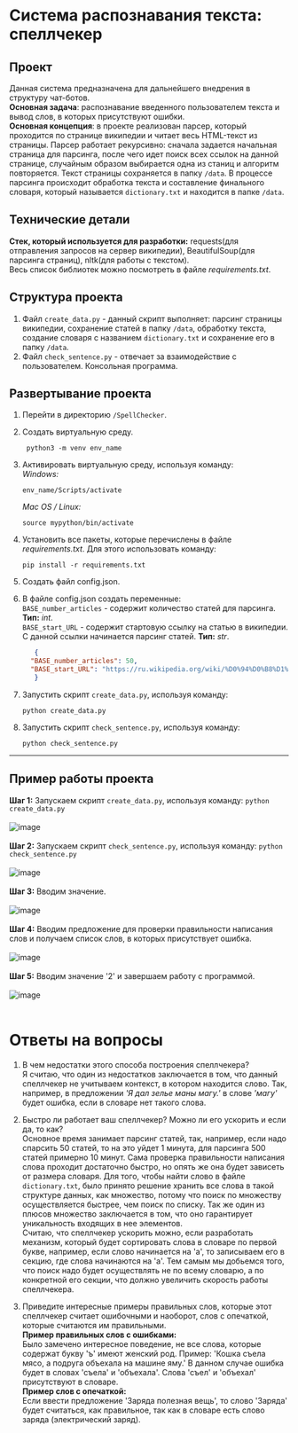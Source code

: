 # Система распознавания текста: спеллчекер

## Проект

Данная система предназначена для дальнейшего внедрения в структуру чат-ботов. <br> 
__Основная задача__: распознавание введенного пользователем текста и вывод слов, в которых присутствуют ошибки. <br>
__Основная концепция__: в проекте реализован парсер, который проходится по странице википедии и читает весь HTML-текст из страницы. Парсер работает рекурсивно: сначала задается начальная страница для парсинга, 
после чего идет поиск всех ссылок на данной странице, случайным образом выбирается одна из станиц и алгоритм повторяется. 
Текст страницы сохраняется в папку ```/data```. В процессе парсинга происходит обработка текста и составление финального словаря, 
который называется ```dictionary.txt``` и находится в папке ```/data```.

## Технические детали

__Стек, который используется для разработки:__ requests(для отправления запросов на сервер википедии), BeautifulSoup(для парсинга страниц), nltk(для работы с текстом).<br>
Весь список библиотек можно посмотреть в файле _requirements.txt_.

## Структура проекта

1. Файл ```create_data.py``` - данный скрипт выполняет: парсинг страницы википедии, сохранение статей в папку ```/data```, обработку текста, создание словаря с названием ```dictionary.txt``` и сохранение его в папку ```/data```.<br>
2. Файл ```check_sentence.py``` - отвечает за взаимодействие с пользователем. Консольная программа.

## Развертывание проекта

1. Перейти в директорию ```/SpellChecker```. 
2. Создать виртуальную среду. 
   ```
    python3 -m venv env_name
   ```
3. Активировать виртуальную среду, используя команду:<br>
   _Windows:_
   ``` 
   env_name/Scripts/activate
   ```
   _Mac OS / Linux:_
   ``` 
   source mypython/bin/activate
   ```
   
4. Установить все пакеты, которые перечислены в файле _requirements.txt_. Для этого использовать команду:
   ```
   pip install -r requirements.txt
   ```
5. Создать файл config.json.

6. В файле config.json создать переменные:<br>
   ```BASE_number_articles``` - содержит количество статей для парсинга. __Тип:__ _int_.<br>
   ```BASE_start_URL``` - содержит стартовую ссылку на статью в википедии. С данной ссылки начинается парсинг статей. __Тип:__ _str_.
   ```json
      {
     "BASE_number_articles": 50,
     "BASE_start_URL": "https://ru.wikipedia.org/wiki/%D0%94%D0%B8%D1%81%D0%BA%D0%BE%D0%B3%D1%80%D0%B0%D1%84%D0%B8%D1%8F_%D0%9A%D1%8D%D1%82%D0%B8_%D0%9F%D0%B5%D1%80%D1%80%D0%B8"
      }
   ```
   
7. Запустить скрипт ```create_data.py```, используя команду:<br>
   ```
   python create_data.py
   ```
8. Запустить скрипт ```check_sentence.py```, используя команду:<br>
   ```
   python check_sentence.py
   ```
***
## Пример работы проекта

__Шаг 1:__ Запускаем скрипт ```create_data.py```, используя команду: ```python create_data.py```<br><br>
![image](https://user-images.githubusercontent.com/73431786/117779794-b1c79000-b247-11eb-8f03-179926245877.png)<br><br>
__Шаг 2:__ Запускаем скрипт ```check_sentence.py```, используя команду: ```python check_sentence.py```<br><br>
![image](https://user-images.githubusercontent.com/73431786/117780408-45995c00-b248-11eb-92b2-f7ecb87aa245.png)<br><br>
__Шаг 3:__ Вводим значение.<br><br>
![image](https://user-images.githubusercontent.com/73431786/117780602-75486400-b248-11eb-9e34-c59b47e58642.png)<br><br>
__Шаг 4:__ Вводим предложение для проверки правильности написания слов и получаем список слов, в которых присутствует ошибка.<br><br>
![image](https://user-images.githubusercontent.com/73431786/117780835-a9238980-b248-11eb-80b0-155245127aa2.png)<br><br>
__Шаг 5:__ Вводим значение '2' и завершаем работу с программой.<br><br>
![image](https://user-images.githubusercontent.com/73431786/117781122-f869ba00-b248-11eb-954d-34e9197d115f.png)<br><br>

# Ответы на вопросы
1. В чем недостатки этого способа построения спеллчекера? <br>
   Я считаю, что один из недостатков заключается в том, что данный спеллчекер не учитываем контекст, в котором находится слово. Так,
   например, в предложении _'Я дал зелье маны магу.'_ в слове _'магу'_ будет ошибка, если в словаре нет такого слова.
   
2. Быстро ли работает ваш спеллчекер? Можно ли его ускорить и если да, то как? <br>
   Основное время занимает парсинг статей, так, например, если надо спарсить 50 статей, то на это уйдет 1 минута, для парсинга 500 статей примерно 10 минут. Сама проверка правильности написания слова проходит достаточно быстро, но опять же она будет зависеть от размера словаря.
   Для того, чтобы найти слово в файле ```dictionary.txt```, было принято решение хранить все слова в такой структуре данных, как множество, потому что поиск по множеству осуществляется быстрее, чем поиск по списку.
   Так же один из плюсов множество заключается в том, что оно гарантирует уникальность входящих в нее элементов.<br>
   Считаю, что спеллчекер ускорить можно, если разработать механизм, который будет сортировать слова в словаре по первой букве, например, если слово начинается на 'а', то записываем его в секцию, где слова начинаются на 'a'.
   Тем самым мы добьемся того, что поиск надо будет осуществлять не по всему словарю, а по конкретной его секции, что должно увеличить скорость работы спеллчекера.
   
3. Приведите интересные примеры правильных слов, которые этот спеллчекер считает ошибочными и наоборот, слов с опечаткой, которые считаются им правильными.<br>
   __Пример правильных слов с ошибками:__<br>
   Было замечено интересное поведение, не все слова, которые содержат букву 'ъ' имеют женский род. Пример: 'Кошка съела мясо, а подруга объехала на машине яму.' В данном случае ошибка будет в словах 'съела' и 'объехала'. Слова 'съел' и 'объехал' присутствуют в словаре.<br>
   __Пример слов с опечаткой:__<br>
   Если ввести предложение 'Заряда полезная вещь', то слово 'Заряда' будет считаться, как правильное, так как в словаре есть слово заряда (электрический заряд).